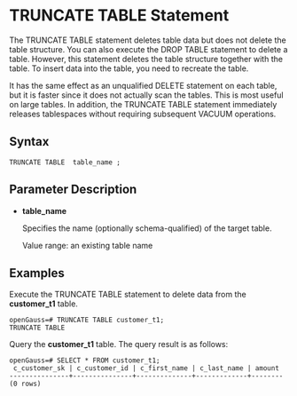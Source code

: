 # TRUNCATE TABLE Statement<a name="EN-US_TOPIC_0000001255341785"></a>

The TRUNCATE TABLE statement deletes table data but does not delete the table structure. You can also execute the DROP TABLE statement to delete a table. However, this statement deletes the table structure together with the table. To insert data into the table, you need to recreate the table.

It has the same effect as an unqualified DELETE statement on each table, but it is faster since it does not actually scan the tables. This is most useful on large tables. In addition, the TRUNCATE TABLE statement immediately releases tablespaces without requiring subsequent VACUUM operations.

## Syntax<a name="en-us_topic_0283137291_en-us_topic_0237122193_en-us_topic_0059777694_s8446a9bd83d843dfa13302117908ed38"></a>

```
TRUNCATE TABLE  table_name ;
```

## Parameter Description<a name="en-us_topic_0283137291_en-us_topic_0237122193_en-us_topic_0059777694_sdbad1b573aae49f5aeba613b6fc3130d"></a>

-   **table\_name**

    Specifies the name \(optionally schema-qualified\) of the target table.

    Value range: an existing table name


## Examples<a name="en-us_topic_0283137291_en-us_topic_0237122193_en-us_topic_0059777694_sfa74039cf5ab429abe7b4980088b2c5e"></a>

Execute the TRUNCATE TABLE statement to delete data from the  **customer\_t1**  table.

```
openGauss=# TRUNCATE TABLE customer_t1;
TRUNCATE TABLE
```

Query the  **customer\_t1**  table. The query result is as follows:

```
openGauss=# SELECT * FROM customer_t1;
 c_customer_sk | c_customer_id | c_first_name | c_last_name | amount
---------------+---------------+--------------+-------------+--------
(0 rows)
```

